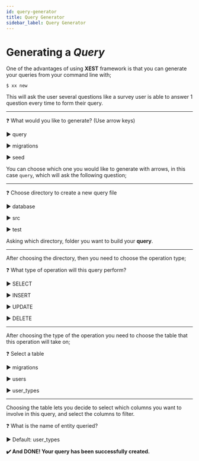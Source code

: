 ```yaml
---
id: query-generator
title: Query Generator
sidebar_label: Query Generator
---
```


# Generating a *Query*

One of the advantages of using **XEST** framework is that you can generate your queries from your command line with;

```
$ xx new
```

This will ask the user several questions like a survey user is able to answer 1 question every time to form their query.

---
:question: What would you like to generate? (Use arrow keys)

:arrow_forward: query

:arrow_forward: migrations

:arrow_forward: seed

You can choose which one you would like to generate with arrows, in this case `query`, which will ask the following question;

---

:question: Choose directory to create a new query file

:arrow_forward: database

:arrow_forward: src

:arrow_forward: test

Asking which directory, folder you want to build your **query**.

--- 

After choosing the directory, then you need to choose the operation type;

:question: What type of operation will this query perform?

:arrow_forward: SELECT

:arrow_forward: INSERT

:arrow_forward: UPDATE

:arrow_forward: DELETE

---
After choosing the type of the operation you need to choose the table that this operation will take on;

:question: Select a table

:arrow_forward: migrations

:arrow_forward: users

:arrow_forward: user_types

---
Choosing the table lets you decide to select which columns you want to involve in this query, and select the columns to filter.

:question: What is the name of entity queried?

:arrow_forward: Default: user_types

**:heavy_check_mark: And DONE! Your query has been successfully created.**